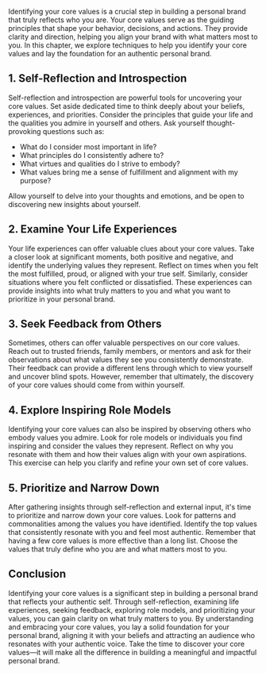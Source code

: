 
Identifying your core values is a crucial step in building a personal brand that truly reflects who you are. Your core values serve as the guiding principles that shape your behavior, decisions, and actions. They provide clarity and direction, helping you align your brand with what matters most to you. In this chapter, we explore techniques to help you identify your core values and lay the foundation for an authentic personal brand.

## 1\. Self-Reflection and Introspection

Self-reflection and introspection are powerful tools for uncovering your core values. Set aside dedicated time to think deeply about your beliefs, experiences, and priorities. Consider the principles that guide your life and the qualities you admire in yourself and others. Ask yourself thought-provoking questions such as:

- What do I consider most important in life?
- What principles do I consistently adhere to?
- What virtues and qualities do I strive to embody?
- What values bring me a sense of fulfillment and alignment with my purpose?

Allow yourself to delve into your thoughts and emotions, and be open to discovering new insights about yourself.

## 2\. Examine Your Life Experiences

Your life experiences can offer valuable clues about your core values. Take a closer look at significant moments, both positive and negative, and identify the underlying values they represent. Reflect on times when you felt the most fulfilled, proud, or aligned with your true self. Similarly, consider situations where you felt conflicted or dissatisfied. These experiences can provide insights into what truly matters to you and what you want to prioritize in your personal brand.

## 3\. Seek Feedback from Others

Sometimes, others can offer valuable perspectives on our core values. Reach out to trusted friends, family members, or mentors and ask for their observations about what values they see you consistently demonstrate. Their feedback can provide a different lens through which to view yourself and uncover blind spots. However, remember that ultimately, the discovery of your core values should come from within yourself.

## 4\. Explore Inspiring Role Models

Identifying your core values can also be inspired by observing others who embody values you admire. Look for role models or individuals you find inspiring and consider the values they represent. Reflect on why you resonate with them and how their values align with your own aspirations. This exercise can help you clarify and refine your own set of core values.

## 5\. Prioritize and Narrow Down

After gathering insights through self-reflection and external input, it's time to prioritize and narrow down your core values. Look for patterns and commonalities among the values you have identified. Identify the top values that consistently resonate with you and feel most authentic. Remember that having a few core values is more effective than a long list. Choose the values that truly define who you are and what matters most to you.

## Conclusion

Identifying your core values is a significant step in building a personal brand that reflects your authentic self. Through self-reflection, examining life experiences, seeking feedback, exploring role models, and prioritizing your values, you can gain clarity on what truly matters to you. By understanding and embracing your core values, you lay a solid foundation for your personal brand, aligning it with your beliefs and attracting an audience who resonates with your authentic voice. Take the time to discover your core values—it will make all the difference in building a meaningful and impactful personal brand.
